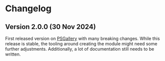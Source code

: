 # Changelog

## Version 2.0.0 (30 Nov 2024)

First released version on
[PSGallery](https://www.powershellgallery.com/packages/PowerTools/)
with many breaking changes. While this release is stable, the tooling around
creating the module might need some further adjustments. Additionally, a lot of
documentation still needs to be written.
